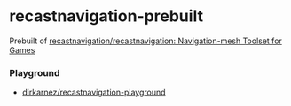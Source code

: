 recastnavigation-prebuilt
=========================
Prebuilt of [recastnavigation/recastnavigation: Navigation-mesh Toolset for Games](https://github.com/recastnavigation/recastnavigation)

### Playground
- [dirkarnez/recastnavigation-playground](https://github.com/dirkarnez/recastnavigation-playground)
